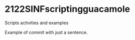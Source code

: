 # 2122SINFscriptingguacamole
Scripts activities and examples

Example of commit with just a sentence.

